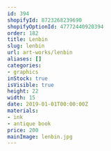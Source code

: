 ```yaml
---
id: 394
shopifyId: 8723268239690
shopifyOptionId: 47772440920394
order: 182
title: Lenbin
slug: lenbin
url: art-works/lenbin
aliases: []
categories:
- graphics
inStock: true
isVisible: true
height: 22
width: 15
date: 2019-01-01T00:00:00Z
materials:
- ink
- antique book
price: 200
mainImage: lenbin.jpg
---
```

